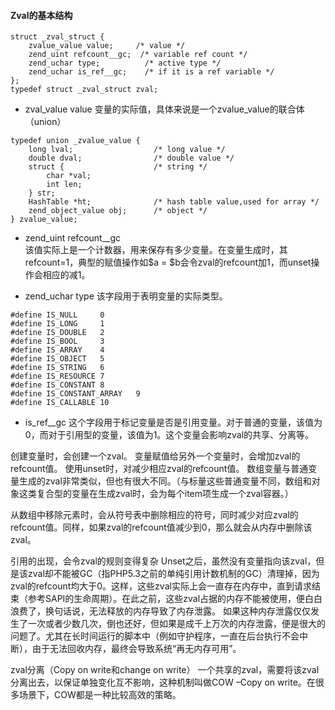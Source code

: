 #### Zval的基本结构
```
struct _zval_struct {
    zvalue_value value;     /* value */
    zend_uint refcount__gc;  /* variable ref count */
    zend_uchar type;          /* active type */
    zend_uchar is_ref__gc;    /* if it is a ref variable */
};
typedef struct _zval_struct zval;
```
- zval_value value
变量的实际值，具体来说是一个zvalue_value的联合体（union）
```
typedef union _zvalue_value {
    long lval;                  /* long value */
    double dval;                /* double value */
    struct {                    /* string */
        char *val;
        int len;
    } str;
    HashTable *ht;              /* hash table value,used for array */
    zend_object_value obj;      /* object */
} zvalue_value;
```
- zend_uint refcount__gc  
该值实际上是一个计数器，用来保存有多少变量。在变量生成时，其refcount=1，典型的赋值操作如$a = $b会令zval的refcount加1，而unset操作会相应的减1。

- zend_uchar type
该字段用于表明变量的实际类型。
```
#define IS_NULL     0
#define IS_LONG     1
#define IS_DOUBLE   2
#define IS_BOOL     3
#define IS_ARRAY    4
#define IS_OBJECT   5
#define IS_STRING   6
#define IS_RESOURCE 7
#define IS_CONSTANT 8
#define IS_CONSTANT_ARRAY   9
#define IS_CALLABLE 10
```

- is_ref__gc
这个字段用于标记变量是否是引用变量。对于普通的变量，该值为0，而对于引用型的变量，该值为1。这个变量会影响zval的共享、分离等。

创建变量时，会创建一个zval。
变量赋值给另外一个变量时，会增加zval的refcount值。
使用unset时，对减少相应zval的refcount值。
数组变量与普通变量生成的zval非常类似，但也有很大不同。（与标量这些普通变量不同，数组和对象这类复合型的变量在生成zval时，会为每个item项生成一个zval容器。）

从数组中移除元素时，会从符号表中删除相应的符号，同时减少对应zval的refcount值。同样，如果zval的refcount值减少到0，那么就会从内存中删除该zval。

引用的出现，会令zval的规则变得复杂
Unset之后，虽然没有变量指向该zval，但是该zval却不能被GC（指PHP5.3之前的单纯引用计数机制的GC）清理掉，因为zval的refcount均大于0。这样，这些zval实际上会一直存在内存中，直到请求结束（参考SAPI的生命周期）。在此之前，这些zval占据的内存不能被使用，便白白浪费了，换句话说，无法释放的内存导致了内存泄露。
如果这种内存泄露仅仅发生了一次或者少数几次，倒也还好，但如果是成千上万次的内存泄露，便是很大的问题了。尤其在长时间运行的脚本中（例如守护程序，一直在后台执行不会中断），由于无法回收内存，最终会导致系统“再无内存可用”。

 zval分离（Copy on write和change on write）
 一个共享的zval，需要将该zval分离出去，以保证单独变化互不影响，这种机制叫做COW –Copy on write。在很多场景下，COW都是一种比较高效的策略。
